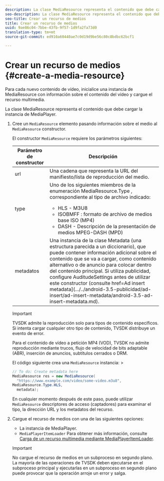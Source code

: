 ```yaml
---
description: La clase MediaResource representa el contenido que debe cargar la instancia de MediaPlayer.
seo-description: La clase MediaResource representa el contenido que debe cargar la instancia de MediaPlayer.
seo-title: Crear un recurso de medios
title: Crear un recurso de medios
uuid: 9ae86c04-7bbe-43fb-9f57-1d9fa2fa73d0
translation-type: tm+mt
source-git-commit: ed910a60440ae7c0d19d9be56c80c8bdbc62bcf1

---
```



# Crear un recurso de medios {#create-a-media-resource}

Para cada nuevo contenido de vídeo, inicialice una instancia de MediaResource con información sobre el contenido del vídeo y cargue el recurso multimedia.

La clase MediaResource representa el contenido que debe cargar la instancia de MediaPlayer.

1. Cree un `MediaResource` elemento pasando información sobre el medio al `MediaResource` constructor.

   El constructor `MediaResource` requiere los parámetros siguientes:

   <table id="table_22886D6770FB45E99D35D0B90E6CC302"> 
   <thead> 
   <tr> 
      <th colname="col1" class="entry"> Parámetro de constructor </th> 
      <th colname="col2" class="entry"> Descripción </th> 
   </tr> 
   </thead>
   <tbody> 
   <tr> 
      <td colname="col1"> <span class="codeph"> url </span> </td> 
      <td colname="col2"> Una cadena que representa la URL del manifiesto/lista de reproducción del medio. </td> 
   </tr> 
   <tr> 
      <td colname="col1"> <span class="codeph"> type </span> </td> 
      <td colname="col2"> Uno de los siguientes miembros de la enumeración <span class="codeph"> MediaResource.Type </span> , correspondiente al tipo de archivo indicado: 
      <ul id="ul_C286ED3C31364B858A1C9AF3356E9282"> 
      <li id="li_25B24EF76D8849DE8764539F25E435FA"> <span class="codeph"> HLS </span> - M3U8 </li> 
      <li id="li_1344A41B434D49229E392F1AAF9ECA81"> <span class="codeph"> ISOBMFF </span> : formato de archivo de medios base ISO (MP4) </li> 
      <li id="li_92392073B7334916B06B16570C51AC91"> <span class="codeph"> DASH </span> - Descripción de la presentación de medios MPEG-DASH (MPD) </li> 
      </ul> </td> 
   </tr> 
   <tr> 
      <td colname="col1"> <span class="codeph"> metadatos </span> </td> 
      <td colname="col2"> Una instancia de la <span class="codeph"> clase Metadata </span> (una estructura parecida a un diccionario), que puede contener información adicional sobre el contenido que se va a cargar, como contenido alternativo o de anuncio para colocar dentro del contenido principal. Si utiliza publicidad, configure <span class="codeph"> AuditudeSettings </span> antes de utilizar este constructor (consulte href=Ad insert metadata](.../../android-3.5-publicidad/ad-insert/ad-insert-metadata/android-3.5-ad-insert-metadata.md). </td> 
   </tr> 
   </tbody> 
   </table>

   >[!IMPORTANT]
   >
   >TVSDK admite la reproducción solo para tipos de contenido específicos. Si intenta cargar cualquier otro tipo de contenido, TVSDK distribuye un evento de error.
   >
   >Para el contenido de vídeo a petición MP4 (VOD), TVSDK no admite reproducción mediante trucos, flujo de velocidad de bits adaptable (ABR), inserción de anuncios, subtítulos cerrados o DRM.

   El código siguiente crea una `MediaResource` instancia:        >

   ```java
   // To do: Create metadata here 
   MediaResource res = new MediaResource( 
     "https://www.example.com/video/some-video.m3u8",  
   MediaResource.Type.HLS, 
     metadata); 
   ```

   En cualquier momento después de este paso, puede utilizar `MediaResource` descriptores de acceso (captadores) para examinar el tipo, la dirección URL y los metadatos del recurso.

1. Cargue el recurso de medios con una de las siguientes opciones:

   * La instancia de MediaPlayer.
   * `MediaPlayerItemLoader` Para obtener más información, consulte [Carga de un recurso multimedia mediante MediaPlayerItemLoader](../../../tvsdk-3x-android-prog/android-3x-content-playback-options-android2/mediaplayer-initialize-for-video/android-3x-media-resource-mediaplayeritemloader.md).
   >[!IMPORTANT]
   >
   >No cargue el recurso de medios en un subproceso en segundo plano. La mayoría de las operaciones de TVSDK deben ejecutarse en el subproceso principal y ejecutarlas en un subproceso en segundo plano puede provocar que la operación arroje un error y salga.
